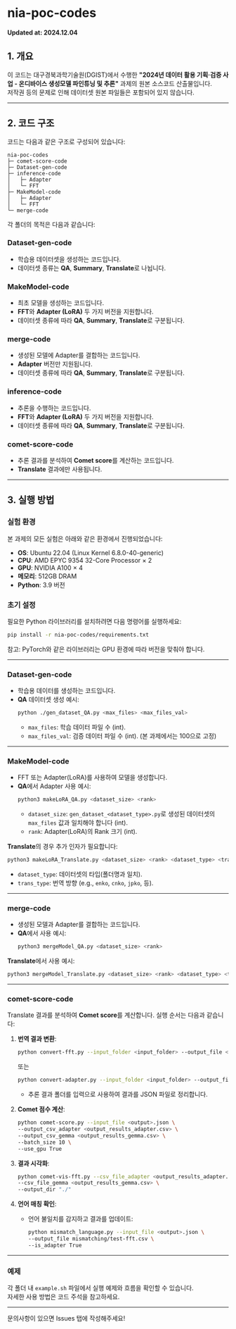 # nia-poc-codes

**Updated at: 2024.12.04**

## 1. 개요

이 코드는 대구경북과학기술원(DGIST)에서 수행한 **"2024년 데이터 활용 기획·검증 사업 - 온디바이스 생성모델 파인튜닝 및 추론"** 과제의 원본 소스코드 산출물입니다.  
저작권 등의 문제로 인해 데이터셋 원본 파일들은 포함되어 있지 않습니다.

---

## 2. 코드 구조

코드는 다음과 같은 구조로 구성되어 있습니다:

```
nia-poc-codes
├─ comet-score-code
├─ Dataset-gen-code
├─ inference-code
│   ├─ Adapter
│   └─ FFT
├─ MakeModel-code
│   ├─ Adapter
│   └─ FFT
└─ merge-code
```

각 폴더의 목적은 다음과 같습니다:

### **Dataset-gen-code**
- 학습용 데이터셋을 생성하는 코드입니다.
- 데이터셋 종류는 **QA**, **Summary**, **Translate**로 나뉩니다.

### **MakeModel-code**
- 최초 모델을 생성하는 코드입니다.
- **FFT**와 **Adapter (LoRA)** 두 가지 버전을 지원합니다.
- 데이터셋 종류에 따라 **QA**, **Summary**, **Translate**로 구분됩니다.

### **merge-code**
- 생성된 모델에 Adapter를 결합하는 코드입니다.
- **Adapter** 버전만 지원됩니다.
- 데이터셋 종류에 따라 **QA**, **Summary**, **Translate**로 구분됩니다.

### **inference-code**
- 추론을 수행하는 코드입니다.
- **FFT**와 **Adapter (LoRA)** 두 가지 버전을 지원합니다.
- 데이터셋 종류에 따라 **QA**, **Summary**, **Translate**로 구분됩니다.

### **comet-score-code**
- 추론 결과를 분석하여 **Comet score**를 계산하는 코드입니다.
- **Translate** 결과에만 사용됩니다.

---

## 3. 실행 방법

### **실험 환경**
본 과제의 모든 실험은 아래와 같은 환경에서 진행되었습니다:
- **OS**: Ubuntu 22.04 (Linux Kernel 6.8.0-40-generic)
- **CPU**: AMD EPYC 9354 32-Core Processor × 2
- **GPU**: NVIDIA A100 × 4
- **메모리**: 512GB DRAM
- **Python**: 3.9 버전

### **초기 설정**
필요한 Python 라이브러리를 설치하려면 다음 명령어를 실행하세요:
```bash
pip install -r nia-poc-codes/requirements.txt
```
참고: PyTorch와 같은 라이브러리는 GPU 환경에 따라 버전을 맞춰야 합니다.

---

### **Dataset-gen-code**
- 학습용 데이터를 생성하는 코드입니다.
- **QA** 데이터셋 생성 예시:
  ```bash
  python ./gen_dataset_QA.py <max_files> <max_files_val>
  ```
  - `max_files`: 학습 데이터 파일 수 (int).  
  - `max_files_val`: 검증 데이터 파일 수 (int). (본 과제에서는 100으로 고정)

---

### **MakeModel-code**
- FFT 또는 Adapter(LoRA)를 사용하여 모델을 생성합니다.
- **QA**에서 Adapter 사용 예시:
  ```bash
  python3 makeLoRA_QA.py <dataset_size> <rank>
  ```
  - `dataset_size`: `gen_dataset_<dataset_type>.py`로 생성된 데이터셋의 `max_files` 값과 일치해야 합니다 (int).  
  - `rank`: Adapter(LoRA)의 Rank 크기 (int).  

**Translate**의 경우 추가 인자가 필요합니다:
```bash
python3 makeLoRA_Translate.py <dataset_size> <rank> <dataset_type> <trans_type>
```
- `dataset_type`: 데이터셋의 타입(폴더명과 일치).  
- `trans_type`: 번역 방향 (e.g., `enko`, `cnko`, `jpko`, 등).

---

### **merge-code**
- 생성된 모델과 Adapter를 결합하는 코드입니다.
- **QA**에서 사용 예시:
  ```bash
  python3 mergeModel_QA.py <dataset_size> <rank>
  ```
**Translate**에서 사용 예시:
```bash
python3 mergeModel_Translate.py <dataset_size> <rank> <dataset_type> <trans_type>
```

---

### **comet-score-code**
Translate 결과를 분석하여 **Comet score**를 계산합니다. 실행 순서는 다음과 같습니다:

1. **번역 결과 변환**:
   ```bash
   python convert-fft.py --input_folder <input_folder> --output_file <output>.json
   ```
   또는
   ```bash
   python convert-adapter.py --input_folder <input_folder> --output_file <output>.json
   ```
   - 추론 결과 폴더를 입력으로 사용하여 결과를 JSON 파일로 정리합니다.

2. **Comet 점수 계산**:
   ```bash
   python comet-score.py --input_file <output>.json \
   --output_csv_adapter <output_results_adapter.csv> \
   --output_csv_gemma <output_results_gemma.csv> \
   --batch_size 10 \
   --use_gpu True
   ```

3. **결과 시각화**:
   ```bash
   python comet-vis-fft.py --csv_file_adapter <output_results_adapter.csv> \
   --csv_file_gemma <output_results_gemma.csv> \
   --output_dir "./"
   ```

4. **언어 매칭 확인**:
   - 언어 불일치를 감지하고 결과를 업데이트:
     ```bash
     python mismatch_language.py --input_file <output>.json \
     --output_file mismatching/test-fft.csv \
     --is_adapter True
     ```

---

### **예제**
각 폴더 내 `example.sh` 파일에서 실행 예제와 흐름을 확인할 수 있습니다.  
자세한 사용 방법은 코드 주석을 참고하세요.

---

문의사항이 있으면 Issues 탭에 작성해주세요!
```
